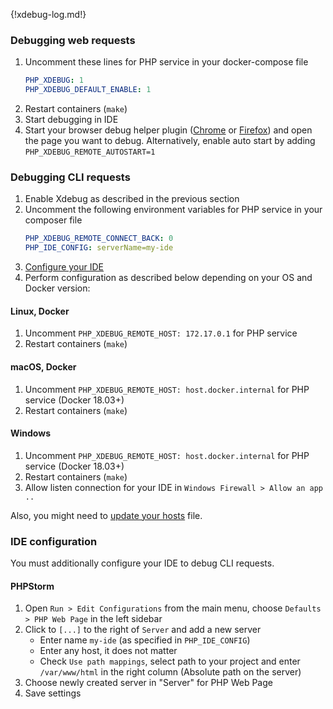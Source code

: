 {!xdebug-log.md!}

### Debugging web requests

1. Uncomment these lines for PHP service in your docker-compose file
    ```yml
    PHP_XDEBUG: 1                 
    PHP_XDEBUG_DEFAULT_ENABLE: 1
    ```
2. Restart containers (`make`)    
3. Start debugging in IDE
4. Start your browser debug helper plugin ([Chrome](https://chrome.google.com/webstore/detail/xdebug-helper/eadndfjplgieldjbigjakmdgkmoaaaoc?hl=en) or [Firefox](https://addons.mozilla.org/en-us/firefox/addon/the-easiest-xdebug)) and open the page you want to debug. Alternatively, enable auto start by adding `PHP_XDEBUG_REMOTE_AUTOSTART=1`

### Debugging CLI requests 

1. Enable Xdebug as described in the previous section
2. Uncomment the following environment variables for PHP service in your composer file
    ```yml
    PHP_XDEBUG_REMOTE_CONNECT_BACK: 0    
    PHP_IDE_CONFIG: serverName=my-ide
    ```
3. [Configure your IDE](#ide-configuration-to-debug-cli-requests)
4. Perform configuration as described below depending on your OS and Docker version:

#### Linux, Docker

1. Uncomment `PHP_XDEBUG_REMOTE_HOST: 172.17.0.1` for PHP service
2. Restart containers (`make`)

#### macOS, Docker

1. Uncomment `PHP_XDEBUG_REMOTE_HOST: host.docker.internal` for PHP service (Docker 18.03+)
2. Restart containers (`make`)

#### Windows

1. Uncomment `PHP_XDEBUG_REMOTE_HOST: host.docker.internal` for PHP service (Docker 18.03+)
2. Restart containers (`make`)
3. Allow listen connection for your IDE in `Windows Firewall > Allow an app ..`

Also, you might need to [update your hosts](https://github.com/wodby/docker4drupal/issues/193) file.

### IDE configuration

You must additionally configure your IDE to debug CLI requests.

#### PHPStorm

1. Open `Run > Edit Configurations` from the main menu, choose `Defaults > PHP Web Page` in the left sidebar
2. Click to `[...]` to the right of `Server` and add a new server
    * Enter name `my-ide` (as specified in `PHP_IDE_CONFIG`)
    * Enter any host, it does not matter
    * Check `Use path mappings`, select path to your project and enter `/var/www/html` in the right column (Absolute path on the server) 
3. Choose newly created server in "Server" for PHP Web Page
4. Save settings
